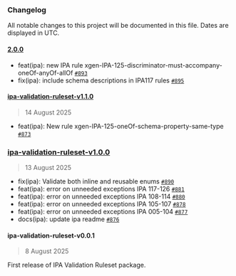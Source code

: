 ### Changelog

All notable changes to this project will be documented in this file. Dates are displayed in UTC.

#### [2.0.0](https://github.com/mongodb/openapi/compare/ipa-validation-ruleset-v1.1.0...2.0.0)

- feat(ipa): new IPA rule xgen-IPA-125-discriminator-must-accompany-oneOf-anyOf-allOf [`#893`](https://github.com/mongodb/openapi/pull/893)
- fix(ipa): include schema descriptions in IPA117 rules [`#895`](https://github.com/mongodb/openapi/pull/895)

#### [ipa-validation-ruleset-v1.1.0](https://github.com/mongodb/openapi/compare/ipa-validation-ruleset-v1.0.0...ipa-validation-ruleset-v1.1.0)

> 14 August 2025

- feat(ipa): New rule xgen-IPA-125-oneOf-schema-property-same-type [`#873`](https://github.com/mongodb/openapi/pull/873)

### [ipa-validation-ruleset-v1.0.0](https://github.com/mongodb/openapi/compare/ipa-validation-ruleset-v0.0.1...ipa-validation-ruleset-v1.0.0)

> 13 August 2025

- fix(ipa): Validate both inline and reusable enums [`#890`](https://github.com/mongodb/openapi/pull/890)
- feat(ipa): error on unneeded exceptions IPA 117-126 [`#881`](https://github.com/mongodb/openapi/pull/881)
- feat(ipa): error on unneeded exceptions IPA 108-114 [`#880`](https://github.com/mongodb/openapi/pull/880)
- feat(ipa): error on unneeded exceptions IPA 105-107 [`#878`](https://github.com/mongodb/openapi/pull/878)
- feat(ipa): error on unneeded exceptions IPA 005-104 [`#877`](https://github.com/mongodb/openapi/pull/877)
- docs(ipa): update ipa readme [`#876`](https://github.com/mongodb/openapi/pull/876)

<!-- auto-changelog-above -->

#### ipa-validation-ruleset-v0.0.1

> 8 August 2025

First release of IPA Validation Ruleset package.
